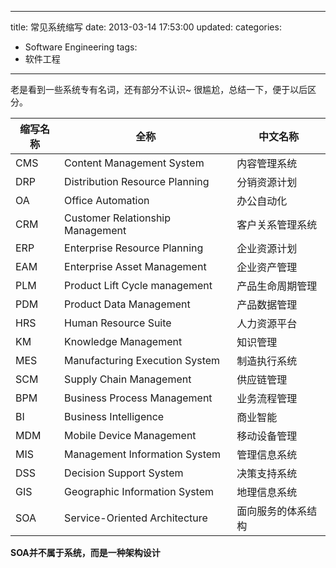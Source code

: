 ﻿----
title: 常见系统缩写
date: 2013-03-14 17:53:00
updated:
categories: 
- Software Engineering
tags:
- 软件工程
----

老是看到一些系统专有名词，还有部分不认识~ 很尴尬，总结一下，便于以后区分。

缩写名称| 全称 | 中文名称
--- | --- |---
CMS | Content Management System        | 内容管理系统
DRP | Distribution Resource Planning   | 分销资源计划
OA  | Office Automation                | 办公自动化
CRM | Customer Relationship Management | 客户关系管理系统
ERP | Enterprise Resource Planning     | 企业资源计划
EAM | Enterprise Asset Management      | 企业资产管理
PLM | Product Lift Cycle management    | 产品生命周期管理
PDM | Product Data Management          | 产品数据管理
HRS | Human Resource Suite             | 人力资源平台
KM  | Knowledge Management             | 知识管理
MES | Manufacturing Execution System   | 制造执行系统
SCM | Supply Chain Management          | 供应链管理
BPM | Business Process Management      | 业务流程管理
BI  | Business Intelligence            | 商业智能
MDM | Mobile Device Management         | 移动设备管理
MIS | Management Information System    | 管理信息系统
DSS | Decision Support System          | 决策支持系统
GIS | Geographic Information System    | 地理信息系统
SOA | Service-Oriented Architecture    | 面向服务的体系结构 
**SOA并不属于系统，而是一种架构设计**

